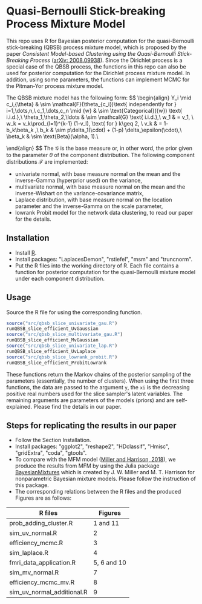 # Quasi-Bernoulli Stick-breaking Process Mixture Model

This repo uses R for Bayesian posterior computation for the quasi-Bernoulli stick-breaking (QBSB) process mixture model, which is proposed by the paper *Consistent Model-based Clustering using the Quasi-Bernoulli Stick-Breaking Process* ([arXiv: 2008.09938](https://arxiv.org/abs/2008.09938)). Since the Dirichlet process is a special case of the QBSB process, the functions in this repo can also be used for posterior computation for the Dirichlet process mixture model. In addition, using some parameters, the functions can implement MCMC for the Pitman-Yor process mixture model.

The QBSB mixture model has the following form:
$$
\begin{align}
     Y_i \mid c_i,{\theta} & \sim \mathcal{F}(\theta_{c_i})\text{ independently for } 			i=1,\dots,n,\\
     c_1,\dots,c_n \mid {w} & \sim \text{Categorical}({w}) \text{ i.i.d.},\\
	 \theta_1,\theta_2,\ldots & \sim \mathcal{G} \text{ i.i.d.},\\
      w_1 & = v_1, \ w_k = v_k\prod_{l=1}^{k-1} (1-v_l), \text{ for } k\geq 2, \\
      v_k & = 1- b_k\beta_k ,\\
      b_k & \sim p\delta_1(\cdot) + (1-p) \delta_\epsilon(\cdot),\\
      \beta_k & \sim  \text{Beta}(\alpha, 1).\\
        
\end{align}
$$
The $\mathcal{G}$ is the base measure or, in other word, the prior given to the parameter $\theta$ of the component distribution. The following component distributions $\mathcal{F}$ are implemented:

- univariate normal, with base measure normal on the mean and the inverse-Gamma (hyperprior used) on the variance,
- multivariate normal, with base measure normal on the mean and the inverse-Wishart on the variance-covariance matrix,
- Laplace distribution, with base measure normal on the location parameter and the inverse-Gamma on the scale parameter,
- lowrank Probit model for the network data clustering, to read our paper for the details.



## Installation

- Install [R](https://www.r-project.org/).
- Install packages: "LaplacesDemon", "rstiefel", "msm" and "truncnorm".
- Put the R files into the working directory of R. Each file contains a function for posterior computation for the quasi-Bernoulli mixture model under each component distribution.



## Usage

Source the R file for using the corresponding function.

```R
source("src/qbsb_slice_univariate_gau.R")
runQBSB_slice_efficient_UvGaussian
source("src/qbsb_slice_multivariate_gau.R")
runQBSB_slice_efficient_MvGaussian
source("src/qbsb_slice_univariate_lap.R")
runQBSB_slice_efficient_UvLaplace
source("src/qbsb_slice_lowrank_probit.R")
runQBSB_slice_efficient_ProbitLowrank
```

These functions return the Markov chains of the posterior sampling of the parameters (essentially, the number of clusters). When using the first three functions, the data are passed to the argument `y`, the `xi` is the decreasing positive real numbers used for the slice sampler's latent variables. The remaining arguments are parameters of the models (priors) and are self-explained. Please find the details in our paper.



## Steps for replicating the results in our paper

- Follow the Section Installation.
- Install packages: "ggplot2", "reshape2", "HDclassif", "Hmisc", "gridExtra", "coda", "gtools".
- To compare with the MFM model ([Miller and Harrison, 2018](https://www.tandfonline.com/doi/full/10.1080/01621459.2016.1255636?casa_token=tlesuHLlGLcAAAAA%3AO1CempPvL1drsvhYidJuQDFn2QCpL4aJFkhAyS7iCseMCXE7mhF-IeQVOQoCVt23wsKOCXVhobT2PRE)), we produce the results from MFM by using the Julia package [BayesianMixtures](https://github.com/jwmi/BayesianMixtures.jl) which is created by J. W. Miller and M. T. Harrison for nonparametric Bayesian mixture models. Please follow the instruction of this package.
- The corresponding relations between the R files and the produced Figures are as follows:

| R files                    | Figures     |
| -------------------------- | ----------- |
| prob_adding_cluster.R      | 1 and 11    |
| sim_uv_normal.R            | 2           |
| efficiency_mcmc.R          | 3           |
| sim_laplace.R              | 4           |
| fmri_data_application.R    | 5, 6 and 10 |
| sim_mv_normal.R            | 7           |
| efficiency_mcmc_mv.R       | 8           |
| sim_uv_normal_additional.R | 9           |

